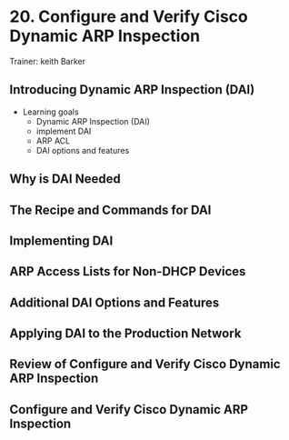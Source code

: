 # 20. Configure and Verify Cisco Dynamic ARP Inspection

Trainer: keith Barker


## Introducing Dynamic ARP Inspection (DAI)

- Learning goals
  - Dynamic ARP Inspection (DAI)
  - implement DAI
  - ARP ACL
  - DAI options and features


## Why is DAI Needed




## The Recipe and Commands for DAI




## Implementing DAI




## ARP Access Lists for Non-DHCP Devices




## Additional DAI Options and Features




## Applying DAI to the Production Network




## Review of Configure and Verify Cisco Dynamic ARP Inspection




## Configure and Verify Cisco Dynamic ARP Inspection



